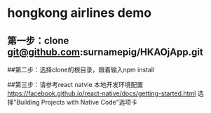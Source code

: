 # hongkong airlines demo

## 第一步：clone git@github.com:surnamepig/HKAOjApp.git

##第二步：选择clone的根目录，跟着输入npm install

##第三步：请参考react natvie 本地开发环境配置  https://facebook.github.io/react-native/docs/getting-started.html   选择"Building Projects with Native Code"选项卡